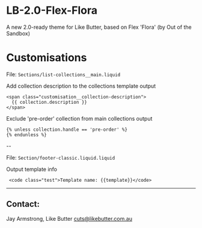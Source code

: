 # LB-2.0-Flex-Flora
A new 2.0-ready theme for Like Butter, based on Flex 'Flora' (by Out of the Sandbox)


Customisations
======================

File: `Sections/list-collections__main.liquid` 

Add collection description to the collections template output

    <span class="customisation__collection-description">
      {{ collection.description }}
    </span>

Exclude 'pre-order' collection from main collections output

    {% unless collection.handle == 'pre-order' %}
    {% endunless %}

--

File: `Section/footer-classic.liquid.liquid`

Output template info

     <code class="test">Template name: {{template}}</code>

---

## Contact:

Jay Armstrong, Like Butter
cuts@likebutter.com.au
